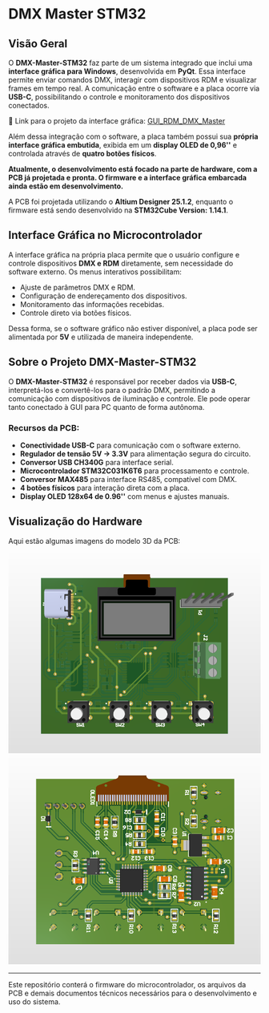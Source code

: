 # DMX Master STM32

## Visão Geral

O **DMX-Master-STM32** faz parte de um sistema integrado que inclui uma **interface gráfica para Windows**, desenvolvida em **PyQt**. Essa interface permite enviar comandos DMX, interagir com dispositivos RDM e visualizar frames em tempo real. A comunicação entre o software e a placa ocorre via **USB-C**, possibilitando o controle e monitoramento dos dispositivos conectados.

🔗 Link para o projeto da interface gráfica: [GUI_RDM_DMX_Master](https://github.com/GuilhermeRS11/GUI_RDM_DMX_Master/tree/master)

Além dessa integração com o software, a placa também possui sua **própria interface gráfica embutida**, exibida em um **display OLED de 0,96''** e controlada através de **quatro botões físicos**.

**Atualmente, o desenvolvimento está focado na parte de hardware, com a PCB já projetada e pronta. O firmware e a interface gráfica embarcada ainda estão em desenvolvimento.**

A PCB foi projetada utilizando o **Altium Designer 25.1.2**, enquanto o firmware está sendo desenvolvido na **STM32Cube Version: 1.14.1**.

## Interface Gráfica no Microcontrolador

A interface gráfica na própria placa permite que o usuário configure e controle dispositivos **DMX e RDM** diretamente, sem necessidade do software externo. Os menus interativos possibilitam:
- Ajuste de parâmetros DMX e RDM.
- Configuração de endereçamento dos dispositivos.
- Monitoramento das informações recebidas.
- Controle direto via botões físicos.

Dessa forma, se o software gráfico não estiver disponível, a placa pode ser alimentada por **5V** e utilizada de maneira independente.

## Sobre o Projeto DMX-Master-STM32

O **DMX-Master-STM32** é responsável por receber dados via **USB-C**, interpretá-los e convertê-los para o padrão DMX, permitindo a comunicação com dispositivos de iluminação e controle. Ele pode operar tanto conectado à GUI para PC quanto de forma autônoma.

### Recursos da PCB:
- **Conectividade USB-C** para comunicação com o software externo.
- **Regulador de tensão 5V -> 3.3V** para alimentação segura do circuito.
- **Conversor USB CH340G** para interface serial.
- **Microcontrolador STM32C031K6T6** para processamento e controle.
- **Conversor MAX485** para interface RS485, compatível com DMX.
- **4 botões físicos** para interação direta com a placa.
- **Display OLED 128x64 de 0.96''** com menus e ajustes manuais.

## Visualização do Hardware

Aqui estão algumas imagens do modelo 3D da PCB:

![DMX-Master-STM32 - Vista 1](hardware/Altium_models/3D_PCB_front_view.png)
![DMX-Master-STM32 - Vista 2](hardware/Altium_models/3D_PCB_back_view.png)

---

Este repositório conterá o firmware do microcontrolador, os arquivos da PCB e demais documentos técnicos necessários para o desenvolvimento e uso do sistema.

